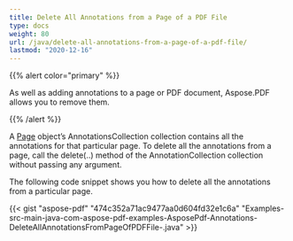 ```yaml
---
title: Delete All Annotations from a Page of a PDF File
type: docs
weight: 80
url: /java/delete-all-annotations-from-a-page-of-a-pdf-file/
lastmod: "2020-12-16"
---
```


{{% alert color="primary" %}}

As well as adding annotations to a page or PDF document, Aspose.PDF allows you to remove them.

{{% /alert %}}

A [Page](https://apireference.aspose.com/java/pdf/com.aspose.pdf/Page) object’s AnnotationsCollection collection contains all the annotations for that particular page. To delete all the annotations from a page, call the delete(..) method of the AnnotationCollection collection without passing any argument.

The following code snippet shows you how to delete all the annotations from a particular page.



{{< gist "aspose-pdf" "474c352a71ac9477aa0d604fd32e1c6a" "Examples-src-main-java-com-aspose-pdf-examples-AsposePdf-Annotations-DeleteAllAnnotationsFromPageOfPDFFile-.java" >}}
